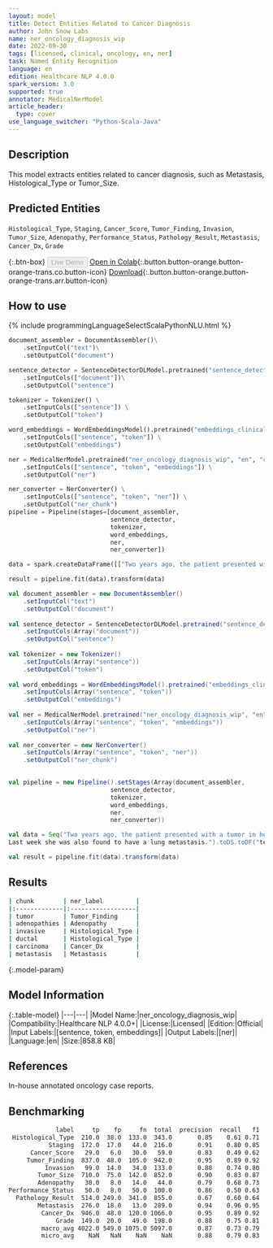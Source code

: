 ```yaml
---
layout: model
title: Detect Entities Related to Cancer Diagnosis
author: John Snow Labs
name: ner_oncology_diagnosis_wip
date: 2022-09-30
tags: [licensed, clinical, oncology, en, ner]
task: Named Entity Recognition
language: en
edition: Healthcare NLP 4.0.0
spark_version: 3.0
supported: true
annotator: MedicalNerModel
article_header:
  type: cover
use_language_switcher: "Python-Scala-Java"
---
```


## Description

This model extracts entities related to cancer diagnosis, such as Metastasis, Histological_Type or Tumor_Size.

## Predicted Entities

`Histological_Type`, `Staging`, `Cancer_Score`, `Tumor_Finding`, `Invasion`, `Tumor_Size`, `Adenopathy`, `Performance_Status`, `Pathology_Result`, `Metastasis`, `Cancer_Dx`, `Grade`

{:.btn-box}
<button class="button button-orange" disabled>Live Demo</button>
[Open in Colab](https://colab.research.google.com/github/JohnSnowLabs/spark-nlp-workshop/blob/master/tutorials/Certification_Trainings/Healthcare/27.Oncology_Model.ipynb){:.button.button-orange.button-orange-trans.co.button-icon}
[Download](https://s3.amazonaws.com/auxdata.johnsnowlabs.com/clinical/models/ner_oncology_diagnosis_wip_en_4.0.0_3.0_1664561418256.zip){:.button.button-orange.button-orange-trans.arr.button-icon}

## How to use



<div class="tabs-box" markdown="1">
{% include programmingLanguageSelectScalaPythonNLU.html %}

```python
document_assembler = DocumentAssembler()\
    .setInputCol("text")\
    .setOutputCol("document")

sentence_detector = SentenceDetectorDLModel.pretrained("sentence_detector_dl_healthcare","en","clinical/models")\
    .setInputCols(["document"])\
    .setOutputCol("sentence")

tokenizer = Tokenizer() \
    .setInputCols(["sentence"]) \
    .setOutputCol("token")

word_embeddings = WordEmbeddingsModel().pretrained("embeddings_clinical", "en", "clinical/models")\
    .setInputCols(["sentence", "token"]) \
    .setOutputCol("embeddings")                

ner = MedicalNerModel.pretrained("ner_oncology_diagnosis_wip", "en", "clinical/models") \
    .setInputCols(["sentence", "token", "embeddings"]) \
    .setOutputCol("ner")

ner_converter = NerConverter() \
    .setInputCols(["sentence", "token", "ner"]) \
    .setOutputCol("ner_chunk")
pipeline = Pipeline(stages=[document_assembler,
                            sentence_detector,
                            tokenizer,
                            word_embeddings,
                            ner,
                            ner_converter])

data = spark.createDataFrame([["Two years ago, the patient presented with a tumor in her left breast and adenopathies. She was diagnosed with invasive ductal carcinoma.Last week she was also found to have a lung metastasis."]]).toDF("text")

result = pipeline.fit(data).transform(data)
```
```scala
val document_assembler = new DocumentAssembler()
    .setInputCol("text")
    .setOutputCol("document")
    
val sentence_detector = SentenceDetectorDLModel.pretrained("sentence_detector_dl_healthcare","en","clinical/models")
    .setInputCols(Array("document"))
    .setOutputCol("sentence")
    
val tokenizer = new Tokenizer()
    .setInputCols(Array("sentence"))
    .setOutputCol("token")
    
val word_embeddings = WordEmbeddingsModel().pretrained("embeddings_clinical", "en", "clinical/models")
    .setInputCols(Array("sentence", "token"))
    .setOutputCol("embeddings")                
    
val ner = MedicalNerModel.pretrained("ner_oncology_diagnosis_wip", "en", "clinical/models")
    .setInputCols(Array("sentence", "token", "embeddings"))
    .setOutputCol("ner")
    
val ner_converter = new NerConverter()
    .setInputCols(Array("sentence", "token", "ner"))
    .setOutputCol("ner_chunk")

        
val pipeline = new Pipeline().setStages(Array(document_assembler,
                            sentence_detector,
                            tokenizer,
                            word_embeddings,
                            ner,
                            ner_converter))    

val data = Seq("Two years ago, the patient presented with a tumor in her left breast and adenopathies. She was diagnosed with invasive ductal carcinoma.
Last week she was also found to have a lung metastasis.").toDS.toDF("text")

val result = pipeline.fit(data).transform(data)

```
</div>

## Results

```bash
| chunk        | ner_label         |
|:-------------|:------------------|
| tumor        | Tumor_Finding     |
| adenopathies | Adenopathy        |
| invasive     | Histological_Type |
| ductal       | Histological_Type |
| carcinoma    | Cancer_Dx         |
| metastasis   | Metastasis        |
```

{:.model-param}
## Model Information

{:.table-model}
|---|---|
|Model Name:|ner_oncology_diagnosis_wip|
|Compatibility:|Healthcare NLP 4.0.0+|
|License:|Licensed|
|Edition:|Official|
|Input Labels:|[sentence, token, embeddings]|
|Output Labels:|[ner]|
|Language:|en|
|Size:|858.8 KB|

## References

In-house annotated oncology case reports.

## Benchmarking

```bash
             label     tp    fp     fn  total  precision  recall   f1
 Histological_Type  210.0  38.0  133.0  343.0       0.85    0.61 0.71
           Staging  172.0  17.0   44.0  216.0       0.91    0.80 0.85
      Cancer_Score   29.0   6.0   30.0   59.0       0.83    0.49 0.62
     Tumor_Finding  837.0  48.0  105.0  942.0       0.95    0.89 0.92
          Invasion   99.0  14.0   34.0  133.0       0.88    0.74 0.80
        Tumor_Size  710.0  75.0  142.0  852.0       0.90    0.83 0.87
        Adenopathy   30.0   8.0   14.0   44.0       0.79    0.68 0.73
Performance_Status   50.0   8.0   50.0  100.0       0.86    0.50 0.63
  Pathology_Result  514.0 249.0  341.0  855.0       0.67    0.60 0.64
        Metastasis  276.0  18.0   13.0  289.0       0.94    0.96 0.95
         Cancer_Dx  946.0  48.0  120.0 1066.0       0.95    0.89 0.92
             Grade  149.0  20.0   49.0  198.0       0.88    0.75 0.81
         macro_avg 4022.0 549.0 1075.0 5097.0       0.87    0.73 0.79
         micro_avg    NaN   NaN    NaN    NaN       0.88    0.79 0.83
```
